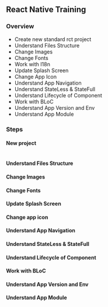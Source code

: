 ## React Native Training

### Overview

- Create new standard rct project
- Understand Files Structure
- Change Images
- Change Fonts
- Work with I18n
- Update Splash Screen
- Change App Icon
- Understand App Navigation
- Understand StateLess & StateFull
- Understand Lifecycle of Component
- Work with BLoC
- Understand App Version and Env
- Understand App Module

### Steps

#### New project

```

```

#### Understand Files Structure
#### Change Images
#### Change Fonts
#### Update Splash Screen
#### Change app icon
#### Understand App Navigation
#### Understand StateLess & StateFull
#### Understand Lifecycle of Component
#### Work with BLoC
#### Understand App Version and Env
#### Understand App Module















